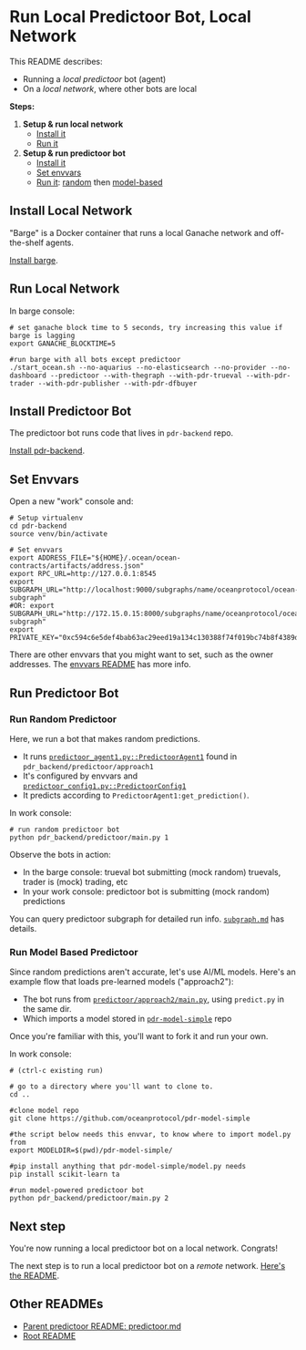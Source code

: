 <!--
Copyright 2023 Ocean Protocol Foundation
SPDX-License-Identifier: Apache-2.0
-->

# Run Local Predictoor Bot, Local Network

This README describes:
- Running a *local predictoor* bot (agent)
- On a *local network*, where other bots are local

**Steps:**

1. **Setup & run local network**
    - [Install it](#install-local-network)
    - [Run it](#run-local-network)
2. **Setup & run predictoor bot**
    - [Install it](#install-predictoor-bot)
    - [Set envvars](#set-envvars)
    - [Run it](#run-predictoor-bot): [random](#run-random-predictoor) then [model-based](#run-model-based-predictoor)

## Install Local Network

"Barge" is a Docker container that runs a local Ganache network and off-the-shelf agents.

[Install barge](barge.md#install-barge).

## Run Local Network

In barge console:
```console
# set ganache block time to 5 seconds, try increasing this value if barge is lagging
export GANACHE_BLOCKTIME=5

#run barge with all bots except predictoor
./start_ocean.sh --no-aquarius --no-elasticsearch --no-provider --no-dashboard --predictoor --with-thegraph --with-pdr-trueval --with-pdr-trader --with-pdr-publisher --with-pdr-dfbuyer
```

## Install Predictoor Bot

The predictoor bot runs code that lives in `pdr-backend` repo.

[Install pdr-backend](install.md).

## Set Envvars

Open a new "work" console and:
```console
# Setup virtualenv
cd pdr-backend
source venv/bin/activate

# Set envvars
export ADDRESS_FILE="${HOME}/.ocean/ocean-contracts/artifacts/address.json"
export RPC_URL=http://127.0.0.1:8545
export SUBGRAPH_URL="http://localhost:9000/subgraphs/name/oceanprotocol/ocean-subgraph"
#OR: export SUBGRAPH_URL="http://172.15.0.15:8000/subgraphs/name/oceanprotocol/ocean-subgraph"
export PRIVATE_KEY="0xc594c6e5def4bab63ac29eed19a134c130388f74f019bc74b8f4389df2837a58"
```

There are other envvars that you might want to set, such as the owner addresses. The [envvars README](./envvars.md) has more info.

## Run Predictoor Bot

### Run Random Predictoor

Here, we run a bot that makes random predictions.

- It runs [`predictoor_agent1.py::PredictoorAgent1`](../pdr_backend/predictoor/approach1/predictoor_agent1.py) found in `pdr_backend/predictoor/approach1`
- It's configured by envvars and [`predictoor_config1.py::PredictoorConfig1`](../pdr_backend/predictoor/approach1/predictoor_config1.py)
- It predicts according to `PredictoorAgent1:get_prediction()`.

In work console:
```console
# run random predictoor bot
python pdr_backend/predictoor/main.py 1
```

Observe the bots in action:
- In the barge console: trueval bot submitting (mock random) truevals, trader is (mock) trading, etc
- In your work console: predictoor bot is submitting (mock random) predictions

You can query predictoor subgraph for detailed run info. [`subgraph.md`](subgraph.md) has details.


### Run Model Based Predictoor

Since random predictions aren't accurate, let's use AI/ML models. Here's an example flow that loads pre-learned models ("approach2"):

- The bot runs from [`predictoor/approach2/main.py`](../pdr_backend/predictoor/approach2/main.py), using `predict.py` in the same dir.
- Which imports a model stored in [`pdr-model-simple`](https://github.com/oceanprotocol/pdr-model-simple) repo


Once you're familiar with this, you'll want to fork it and run your own.

In work console:
```console
# (ctrl-c existing run)

# go to a directory where you'll want to clone to. 
cd ..

#clone model repo
git clone https://github.com/oceanprotocol/pdr-model-simple

#the script below needs this envvar, to know where to import model.py from
export MODELDIR=$(pwd)/pdr-model-simple/

#pip install anything that pdr-model-simple/model.py needs
pip install scikit-learn ta

#run model-powered predictoor bot
python pdr_backend/predictoor/main.py 2
```

## Next step

You're now running a local predictoor bot on a local network. Congrats!

The next step is to run a local predictoor bot on a _remote_ network. [Here's the README](./localbot-remotenet.md).

## Other READMEs

- [Parent predictoor README: predictoor.md](./predictoor.md)
- [Root README](../README.md)